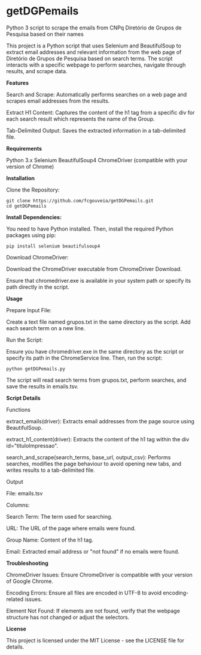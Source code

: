 # getDGPemails

Python 3 script to scrape the emails from CNPq Diretório de Grupos de Pesquisa based on their names

This project is a Python script that uses Selenium and BeautifulSoup to extract email addresses and relevant information from the web page of Diretório de Grupos de Pesquisa based on search terms. The script interacts with a specific webpage to perform searches, navigate through results, and scrape data.

**Features**

Search and Scrape: Automatically performs searches on a web page and scrapes email addresses from the results.

Extract H1 Content: Captures the content of the h1 tag from a specific div for each search result which represents the name of the Group.

Tab-Delimited Output: Saves the extracted information in a tab-delimited file.

**Requirements**

Python 3.x
Selenium
BeautifulSoup4
ChromeDriver (compatible with your version of Chrome)

**Installation**

Clone the Repository:

```
git clone https://github.com/fcgouveia/getDGPemails.git
cd getDGPemails
```

**Install Dependencies:**

You need to have Python installed. Then, install the required Python packages using pip:


```
pip install selenium beautifulsoup4
```

Download ChromeDriver:

Download the ChromeDriver executable from ChromeDriver Download.

Ensure that chromedriver.exe is available in your system path or specify its path directly in the script.

**Usage**

Prepare Input File:

Create a text file named grupos.txt in the same directory as the script. Add each search term on a new line.

Run the Script:

Ensure you have chromedriver.exe in the same directory as the script or specify its path in the ChromeService line. Then, run the script:

```
python getDGPemails.py
```

The script will read search terms from grupos.txt, perform searches, and save the results in emails.tsv.

**Script Details**

Functions

extract_emails(driver): Extracts email addresses from the page source using BeautifulSoup.

extract_h1_content(driver): Extracts the content of the h1 tag within the div id="tituloImpressao".

search_and_scrape(search_terms, base_url, output_csv): Performs searches, modifies the page behaviour to avoid opening new tabs, and writes results to a tab-delimited file.

Output

File: emails.tsv

Columns:

Search Term: The term used for searching.

URL: The URL of the page where emails were found.

Group Name: Content of the h1 tag.

Email: Extracted email address or "not found" if no emails were found.

**Troubleshooting**

ChromeDriver Issues: Ensure ChromeDriver is compatible with your version of Google Chrome.

Encoding Errors: Ensure all files are encoded in UTF-8 to avoid encoding-related issues.

Element Not Found: If elements are not found, verify that the webpage structure has not changed or adjust the selectors.

**License**

This project is licensed under the MIT License - see the LICENSE file for details.
